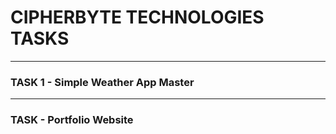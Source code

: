 # CIPHERBYTE TECHNOLOGIES TASKS
<hr>
<h3>TASK 1 - Simple Weather App Master</h3>
<hr>
<h3>TASK  - Portfolio Website</h3>
